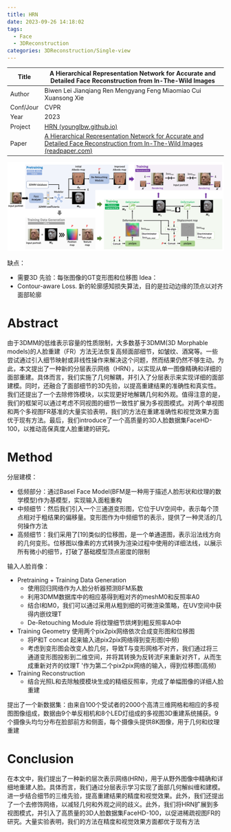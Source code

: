 ```yaml
---
title: HRN
date: 2023-09-26 14:18:02
tags:
  - Face
  - 3DReconstruction
categories: 3DReconstruction/Single-view
---
```


| Title     | A Hierarchical Representation Network for Accurate and Detailed Face Reconstruction from In-The-Wild Images                                                                                                                 |
| --------- | --------------------------------------------------------------------------------------------------------------------------------------------------------------------------------------------------------------------------- |
| Author    | Biwen Lei Jianqiang Ren Mengyang Feng Miaomiao Cui Xuansong Xie                                                                                                                                                             |
| Conf/Jour | CVPR                                                                                                                                                                                                                        |
| Year      | 2023                                                                                                                                                                                                                        |
| Project   | [HRN (younglbw.github.io)](https://younglbw.github.io/HRN-homepage/)                                                                                                                                                        |
| Paper     | [A Hierarchical Representation Network for Accurate and Detailed Face Reconstruction from In-The-Wild Images (readpaper.com)](https://readpaper.com/pdf-annotate/note?pdfId=4738635079538982913&noteId=1972221785736728832) |

![image.png](https://raw.githubusercontent.com/qiyun71/Blog_images/main/pictures/20230921173632.png)

缺点：
- 需要3D 先验：每张图像的GT变形图和位移图
Idea：
- Contour-aware Loss. 新的轮廓感知损失算法，目的是拉动边缘的顶点以对齐面部轮廓

<!-- more -->

# Abstract

由于3DMM的低维表示容量的性质限制，大多数基于3DMM(3D Morphable models)的人脸重建（FR）方法无法恢复高频面部细节，如皱纹、酒窝等。一些尝试通过引入细节映射或非线性操作来解决这个问题，然而结果仍然不够生动。为此，本文提出了一种新的分层表示网络（HRN），以实现从单一图像精确和详细的面部重建。具体而言，我们实施了几何解耦，并引入了分层表示来实现详细的面部建模。同时，还融合了面部细节的3D先验，以提高重建结果的准确性和真实性。我们还提出了一个去除修饰模块，以实现更好地解耦几何和外观。值得注意的是，我们的框架可以通过考虑不同视图的细节一致性扩展为多视图模式。对两个单视图和两个多视图FR基准的大量实验表明，我们的方法在重建准确性和视觉效果方面优于现有方法。最后，我们introduce了一个高质量的3D人脸数据集FaceHD-100，以推动高保真度人脸重建的研究。

# Method

分层建模：
- 低频部分：通过Basel Face Model(BFM是一种用于描述人脸形状和纹理的数学模型)作为基模型，实现输入面粗重构
- 中频细节：然后我们引入一个三通道变形图，它位于UV空间中，表示每个顶点相对于粗结果的偏移量。变形图作为中频细节的表示，提供了一种灵活的几何操作方法
- 高频细节：我们采用了[19]类似的位移图，是一个单通道图，表示沿法线方向的几何变形。位移图以像素的方式转换为渲染过程中使用的详细法线，以展示所有微小的细节，打破了基础模型顶点密度的限制

输入人脸肖像：
- Pretraining + Training Data Generation
    - 使用回归网络作为人脸分析器预测BFM系数
    - 利用3DMM数据库中的相应基得到粗对齐的meshM0和反照率A0
    - 结合I和M0，我们可以通过采用从粗到细的可微渲染策略，在UV空间中获得内嵌纹理T
    - De-Retouching Module 将纹理细节烘烤到粗反照率A0中
- Training Geometry 使用两个pix2pix网络依次合成变形图和位移图
    - 将P和T concat 起来输入进pix2pix网络得到变形图(中频)
    - 考虑到变形图会改变人脸几何，导致T与变形网格不对齐，我们通过将三通道变形图投影到二维空间，并将其转换为反转流F来重新对齐T，从而生成重新对齐的纹理T '作为第二个pix2pix网络的输入，得到位移图(高频)
- Training Reconstruction
    - 结合光照L和去除触摸模块生成的精细反照率，完成了单幅图像的详细人脸重建

提出了一个新数据集：由来自100个受试者的2000个高清三维网格和相应的多视图图像组成，数据由9个单反相机和8个LED灯组成的多视图3D重建系统捕获。9个摄像头均匀分布在脸部前方和侧面，每个摄像头提供8K图像，用于几何和纹理重建

# Conclusion

在本文中，我们提出了一种新的层次表示网络(HRN)，用于从野外图像中精确和详细地重建人脸。具体而言，我们通过分层表示学习实现了面部几何解纠缠和建模。进一步结合细节的三维先验，提高重建结果的精度和视觉效果。此外，我们还提出了一个去修饰网络，以减轻几何和外观之间的歧义。此外，我们将HRN扩展到多视图模式，并引入了高质量的3D人脸数据集FaceHD-100，以促进稀疏视图FR的研究。大量实验表明，我们的方法在精度和视觉效果方面都优于现有方法